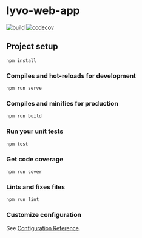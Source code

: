 # lyvo-web-app

![build](https://github.com/LyvoSWE/lyvo-web-app/workflows/build-deploy/badge.svg)
[![codecov](https://codecov.io/gh/LyvoSWE/lyvo-web-app/branch/master/graph/badge.svg)](https://codecov.io/gh/LyvoSWE/lyvo-web-app)

## Project setup

```
npm install
```

### Compiles and hot-reloads for development

```
npm run serve
```

### Compiles and minifies for production

```
npm run build
```

### Run your unit tests

```
npm test
```

### Get code coverage

```
npm run cover
```

### Lints and fixes files

```
npm run lint
```

### Customize configuration

See [Configuration Reference](https://cli.vuejs.org/config/).
